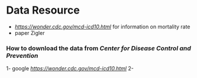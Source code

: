 # Data Resource
 - *https://wonder.cdc.gov/mcd-icd10.html* for information on mortality rate
 - paper Zigler

### How to download the data from *Center for Disease Control and Prevention*
 1- google *https://wonder.cdc.gov/mcd-icd10.html*
 2- 
